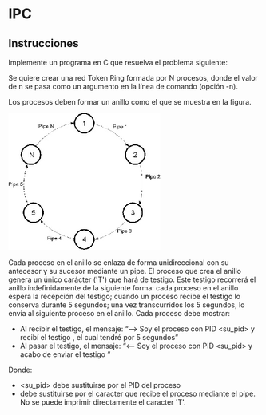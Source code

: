 # IPC
## Instrucciones

Implemente un programa en C que resuelva el problema siguiente: 

Se quiere crear una red Token Ring formada por N procesos, donde el valor de n se pasa como un argumento en la línea de comando (opción -n).

Los procesos deben formar un anillo como el que se muestra en la figura.  

![Token Ring | 20%](./images/fig1.jpg) 

Cada proceso en el anillo se enlaza de forma unidireccional con su antecesor y su sucesor mediante un pipe. 
El proceso que crea el anillo genera un único carácter ('T') que hará de testigo.
Este testigo recorrerá el anillo indefinidamente de la siguiente forma:
cada proceso en el anillo espera la recepción del testigo;
cuando un proceso recibe el testigo lo conserva durante 5 segundos;
una vez transcurridos los 5 segundos, lo envía al siguiente proceso en el anillo.
Cada proceso debe mostrar:
* Al recibir el testigo, el mensaje: “—-> Soy el proceso con PID <su_pid>  y recibí el testigo <testigo>, el cual tendré por 5 segundos”
* Al pasar el testigo, el mensaje:  “<—- Soy el proceso con PID <su_pid>  y acabo de enviar el testigo <testigo>”

Donde:
* <su_pid> debe sustituirse por el PID del proceso
* <testigo> debe sustituirse por el caracter que recibe el proceso mediante el pipe. No se puede imprimir directamente el caracter 'T'. 

